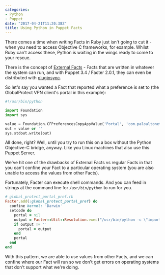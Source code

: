 ```yaml
---
categories:
- Python
- Puppet
date: "2017-04-21T11:20:38Z"
title: Using Python in Puppet Facts
---
```


There comes a time when writing Facts in Ruby just isn't going to cut it - when you need to access Objective C frameworks, for example. Whilst Ruby can't access these, Python is waiting in the wings ready to come to your rescue.

There is the concept of [External Facts](https://docs.puppet.com/facter/3.6/custom_facts.html#what-are-external-facts) - Facts that are written in whatever the system can run, and with Puppet 3.4 / Facter 2.0.1, they can even be distributed with [pluginsync](https://docs.puppet.com/puppet/4.10/plugins_in_modules.html#auto-download-of-agent-side-plugins-pluginsync).

So let's say you wanted a Fact that reported what a preference is set to (the GlobalProtect VPN client's portal in this example):

``` python facts.d/global_protect_portal_pref.py
#!/usr/bin/python

import Foundation
import sys

value = Foundation.CFPreferencesCopyAppValue('Portal', 'com.paloaltonetworks.GlobalProtect')
out = value or ''
sys.stdout.write(out)
```

All done, right? Well, until you try to run this on a box without the Python Objective-C bridge, anyway. Like you Linux machines that also use this Puppet Server.

We've hit one of the drawbacks of External Facts vs regular Facts in that you can't confine your Fact to a particular operating system (you are also unable to access the values from other Facts).

Fortunately, Facter can execute shell commands. And you can feed in strings at the command line for `/usr/bin/python` to run for you.

``` ruby lib/facter/global_protect_portal_pref.rb
# global_protect_portal_pref.rb
Facter.add(:global_protect_portal_pref) do
  confine kernel: 'Darwin'
  setcode do
    portal = nil
    output = Facter::Util::Resolution.exec("/usr/bin/python -c \"import Foundation; import sys; value = Foundation.CFPreferencesCopyAppValue('Portal', 'com.paloaltonetworks.GlobalProtect'); out = value or ''; sys.stdout.write(out);\"")
    if output != ''
      portal = output
    end
    portal
  end
end
```

With this pattern, we are able to use values from other Facts, and we can confine where our Fact will run so we don't get errors on operating systems that don't support what we're doing.
